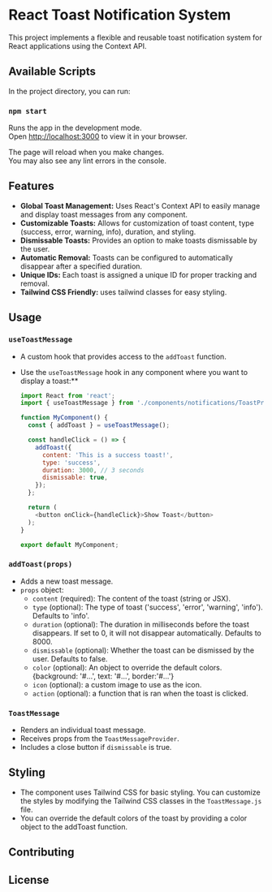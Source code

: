 # React Toast Notification System

This project implements a flexible and reusable toast notification system for React applications using the Context API.

## Available Scripts

In the project directory, you can run:

### `npm start`

Runs the app in the development mode.\
Open [http://localhost:3000](http://localhost:3000) to view it in your browser.

The page will reload when you make changes.\
You may also see any lint errors in the console.

## Features

* **Global Toast Management:** Uses React's Context API to easily manage and display toast messages from any component.
* **Customizable Toasts:** Allows for customization of toast content, type (success, error, warning, info), duration, and styling.
* **Dismissable Toasts:** Provides an option to make toasts dismissable by the user.
* **Automatic Removal:** Toasts can be configured to automatically disappear after a specified duration.
* **Unique IDs:** Each toast is assigned a unique ID for proper tracking and removal.
* **Tailwind CSS Friendly:** uses tailwind classes for easy styling.

## Usage

### `useToastMessage`

* A custom hook that provides access to the `addToast` function.
* Use the `useToastMessage` hook in any component where you want to display a toast:**

    ```javascript
    import React from 'react';
    import { useToastMessage } from './components/notifications/ToastProvider';

    function MyComponent() {
      const { addToast } = useToastMessage();

      const handleClick = () => {
        addToast({
          content: 'This is a success toast!',
          type: 'success',
          duration: 3000, // 3 seconds
          dismissable: true,
        });
      };

      return (
        <button onClick={handleClick}>Show Toast</button>
      );
    }

    export default MyComponent;
    ```

### `addToast(props)`

* Adds a new toast message.
* `props` object:
    * `content` (required): The content of the toast (string or JSX).
    * `type` (optional): The type of toast ('success', 'error', 'warning', 'info'). Defaults to 'info'.
    * `duration` (optional): The duration in milliseconds before the toast disappears. If set to 0, it will not disappear automatically. Defaults to 8000.
    * `dismissable` (optional): Whether the toast can be dismissed by the user. Defaults to false.
    * `color` (optional): An object to override the default colors. {background: '#...', text: '#...', border:'#...'}
    * `icon` (optional): a custom image to use as the icon.
    * `action` (optional): a function that is ran when the toast is clicked.

### `ToastMessage`

* Renders an individual toast message.
* Receives props from the `ToastMessageProvider`.
* Includes a close button if `dismissable` is true.

## Styling

* The component uses Tailwind CSS for basic styling. You can customize the styles by modifying the Tailwind CSS classes in the `ToastMessage.js` file.
* You can override the default colors of the toast by providing a color object to the addToast function.

## Contributing


## License

